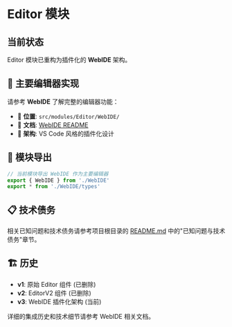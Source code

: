 # Editor 模块

## 当前状态

Editor 模块已重构为插件化的 **WebIDE** 架构。

## 📍 主要编辑器实现

请参考 **WebIDE** 了解完整的编辑器功能：

- 📂 **位置**: `src/modules/Editor/WebIDE/`
- 📖 **文档**: [WebIDE README](./WebIDE/README.md)
- 🔧 **架构**: VS Code 风格的插件化设计

## 🔄 模块导出

```typescript
// 当前模块导出 WebIDE 作为主要编辑器
export { WebIDE } from './WebIDE'
export * from './WebIDE/types'
```

## 📋 技术债务

相关已知问题和技术债务请参考项目根目录的 [README.md](../../README.md#已知问题与技术债务) 中的"已知问题与技术债务"章节。

## 🏗️ 历史

- **v1**: 原始 Editor 组件 (已删除)
- **v2**: EditorV2 组件 (已删除) 
- **v3**: WebIDE 插件化架构 (当前)

详细的集成历史和技术细节请参考 WebIDE 相关文档。 
